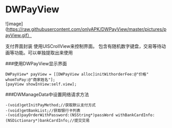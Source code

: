 # DWPayView

![image](https://raw.githubusercontent.com/onlyAPK/DWPayView/master/pictures/payView.gif）

支付界面封装
使用UISCrollView来控制界面。
包含有随机数字键盘，交易等待动画等功能。可以单独提取出来使用



###使用DWPayView显示界面
```
DWPayView* payView = [[DWPayView alloc]initWithorderFee:@"价格" whomToPay:@"商家姓名"];
[payView showInView:self.view];
```

###DWManageData中设置网络请求方法
```
-(void)getInitPayMethod;//获取默认支付方式
-(void)getBankList;//获取银行卡列表
-(void)payOrderWithPassword:(NSString*)passWord withBankCardInfo:(NSDictionary*)bankCardInfo;//提交交易

```

